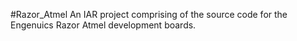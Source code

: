 #Razor_Atmel
An IAR project comprising of the source code for the Engenuics Razor Atmel development boards.
